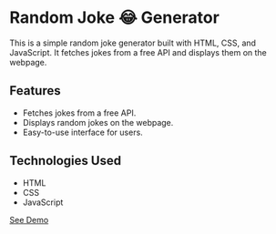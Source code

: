 # Random Joke 😂 Generator

This is a simple random joke generator built with HTML, CSS, and JavaScript. It fetches jokes from a free API and displays them on the webpage.

## Features

- Fetches jokes from a free API.
- Displays random jokes on the webpage.
- Easy-to-use interface for users.

## Technologies Used

- HTML
- CSS
- JavaScript

[See Demo](https://github.com/Yash7jatav/Random-Joke-Generator-Api-Mini-Project)